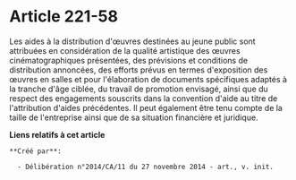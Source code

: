 # Article 221-58

Les aides à la distribution d'œuvres destinées au jeune public sont attribuées en considération de la qualité artistique des
œuvres cinématographiques présentées, des prévisions et conditions de distribution annoncées, des efforts prévus en termes
d'exposition des œuvres en salles et pour l'élaboration de documents spécifiques adaptés à la tranche d'âge ciblée, du
travail de promotion envisagé, ainsi que du respect des engagements souscrits dans la convention d'aide au titre de
l'attribution d'aides précédentes. Il peut également être tenu compte de la taille de l'entreprise ainsi que de sa situation
financière et juridique.

**Liens relatifs à cet article**

	**Créé par**:

	  - Délibération n°2014/CA/11 du 27 novembre 2014 - art., v. init.
